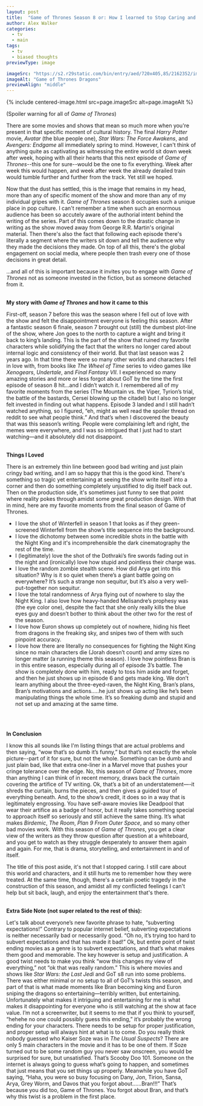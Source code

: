 ```yaml
---
layout: post
title:  "Game of Thrones Season 8 or: How I learned to Stop Caring and Love the Train-Wreck"
author: Alex Walker
categories:
  - tv
  - main
tags:
  - tv
  - biased thoughts
previewType: image

imageSrc: "https://s2.r29static.com/bin/entry/aed/720x405,85/2162352/image.webp"
imageAlt: "Game of Thrones Dragons"
previewAlign: "middle"
---
```

{% include centered-image.html src=page.imageSrc alt=page.imageAlt %}

(Spoiler warning for all of _Game of Thrones_)

There are some movies and shows that mean so much more when you're present in that specific moment of cultural history. The final _Harry Potter_ movie, _Avatar_ (the blue people one), _Star Wars: The Force Awakens_, and _Avengers: Endgame_ all immediately spring to mind. However, I can't think of anything quite as captivating as witnessing the entire world sit down week after week, hoping with all their hearts that this next episode of _Game of Thrones_--this one for sure--would be the one to fix everything. Week after week this would happen, and week after week the already derailed train would tumble further and further from the track. Yet still we hoped.

Now that the dust has settled, this is the image that remains in my head, more than any of specific moment of the show and more than any of my individual gripes with it. _Game of Thrones_ season 8 occupies such a unique place in pop culture. I can't remember a time when such an enormous audience has been so accutely aware of the authorial intent behind the writing of the series. Part of this comes down to the drastic change in writing as the show moved away from George R.R. Martin's original material. Then there's also the fact that following each episode there's literally a segment where the writers sit down and tell the audience why they made the decisions they made. On top of all this, there's the global engagement on social media, where people then trash every one of those decisions in great detail.

...and all of this is important because it invites you to engage with _Game of Thrones_ not as someone invested in the fiction, but as someone detached from it.
<br />
<br />

**My story with _Game of Thrones_ and how it came to this**

First-off, season 7 before this was the season where I fell out of love with the show and felt the disappointment everyone is feeling this season. After a fantastic season 6 finale, season 7 brought out (still) the dumbest plot-line of the show, where Jon goes to the north to capture a wight and bring it back to king’s landing. This is the part of the show that ruined my favorite characters while solidifying the fact that the writers no longer cared about internal logic and consistency of their world. But that last season was 2 years ago. In that time there were so many other worlds and characters I fell in love with, from books like _The Wheel of Time_ series to video games like _Xenogears_, _Undertale_, and _Final Fantasy VII_. I experienced so many amazing stories and more or less forgot about GoT by the time the first episode of season 8 hit…and I didn’t watch it. I remembered all of my favorite moments from the series (The Mountain vs. the Viper, Tyrion’s trial, the battle of the bastards, Cersei blowing up the citadel) but I also no longer felt invested in finding out what happens. Episode 3 landed and I still hadn’t watched anything, so I figured, “eh, might as well read the spoiler thread on reddit to see what people think.” And that’s when I discovered the beauty that was this season’s writing. People were complaining left and right, the memes were everywhere, and I was so intrigued that I just had to start watching—and it absolutely did not disappoint.
<br />
<br />

**Things I Loved**

There is an extremely thin line between good bad writing and just plain cringy bad writing, and I am so happy that this is the good kind. There's something so tragic yet entertaining at seeing the show write itself into a corner and then do something completely unjustified to dig itself back out. Then on the production side, it's sometimes just funny to see that point where reality pokes through amidst some great production design. With that in mind, here are my favorite moments from the final season of Game of Thrones.

- I love the shot of Winterfell in season 1 that looks as if they green-screened Winterfell from the show’s title sequence into the background.
- I love the dichotomy between some incredible shots in the battle with the Night King and it's incomprehensible the dark cinematography the rest of the time.
- I (legitimately) love the shot of the Dothraki’s fire swords fading out in the night and (ironically) love how stupid and pointless their charge was.
- I love the random zombie stealth scene. How did Arya get into this situation? Why is it so quiet when there’s a giant battle going on everywhere? It’s such a strange non sequitur, but it’s also a very well-put-together non sequitur.
- I love the total randomness of Arya flying out of nowhere to slay the Night King. I also love how heavy-handed Melisandre’s prophesy was (the eye color one), despite the fact that she only really kills the blue eyes guy and doesn’t bother to think about the other two for the rest of the season.
- I love how Euron shows up completely out of nowhere, hiding his fleet from dragons in the freaking sky, and snipes two of them with such pinpoint accuracy.
- I love how there are literally no consequences for fighting the Night King since no main characters die (Jorah doesn’t count) and army sizes no longer matter (a running theme this season).
I love how pointless Bran is in this entire season, especially during all of episode 3’s battle. The show is completely done with him, ready to toss him aside and forget, and then he just shows up in episode 6 and gets made king. We don’t learn anything about the three-eyed-raven, the Night King, Bran’s plans, Bran’s motivations and actions…..he just shows up acting like he’s been manipulating things the whole time. It’s so freaking dumb and stupid and not set up and amazing at the same time.
<br />
<br />

**In Conclusion**

I know this all sounds like I'm listing things that are actual problems and then saying, “wow that’s so dumb it’s funny,” but that’s not exactly the whole picture--part of it for sure, but not the whole. Something can be dumb and just plain bad, like that extra one-liner in a Marvel move that pushes your cringe tolerance over the edge. No, this season of _Game of Thrones_, more than anything I can think of in recent memory, draws back the curtain covering the artifice of TV writing. Ok, that’s a bit of an understatement—-it shreds the curtain, burns the pieces, and then gives a guided tour of everything beneath. And, to the show’s credit, it does so in a way that is legitimately engrossing. You have self-aware movies like Deadpool that wear their artifice as a badge of honor, but it really takes something special to approach itself so seriously and still achieve the same thing. It’s what makes _Birdemic_, _The Room_, _Plan 9 From Outer Space_, and so many other bad movies work. With this season of _Game of Thrones_, you get a clear view of the writers as they throw question after question at a whiteboard, and you get to watch as they struggle desperately to answer them again and again. For me, that is drama, storytelling, and entertainment in and of itself.

The title of this post aside, it's not that I stopped caring. I still care about this world and characters, and it still hurts me to remember how they were treated. At the same time, though, there's a certain poetic tragedy in the construction of this season, and amidst all my conflicted feelings I can't help but sit back, laugh, and enjoy the entertainment that's there.
<br />
<br />

**Extra Side Note (not super related to the rest of this):**


Let's talk about everyone’s new favorite phrase to hate, “subverting expectations!” Contrary to popular internet belief, subverting expectations is neither necessarily bad or necessarily good. “Oh no, it’s trying too hard to subvert expectations and that has made it bad!” Ok, but entire point of twist ending movies as a genre is to subvert expectations, and that’s what makes them good and memorable. The key however is setup and justification. A good twist needs to make you think “wow this changes my view of everything,” not “ok that was really random.” This is where movies and shows like _Star Wars: the Last Jedi_ and GoT s8 run into some problems. There was either minimal or no setup to all of GoT’s twists this season, and part of that is what made moments like Bran becoming king and Euron sniping the dragons so entertaining—terribly written, but entertaining. Unfortunately what makes it intriguing and entertaining for me is what makes it disappointing for everyone who is still watching at the show at face value. I’m not a screenwriter, but it seems to me that if you think to yourself, “hehehe no one could possibly guess this ending,” it’s probably the wrong ending for your characters. There needs to be setup for proper justification, and proper setup will always hint at what is to come. Do you really think nobody guessed who Kaiser Soze was in _The Usual Suspects_? There are only 5 main characters in the movie and it has to be one of them. If Soze turned out to be some random guy you never saw onscreen, you would be surprised for sure, but unsatisfied. That’s Scooby Doo 101. Someone on the internet is always going to guess what’s going to happen, and sometimes that just means that you set things up properly. Meanwhile you have GoT saying, “Haha, you were so busy focusing on Dany, Jon, Tirion, Sansa, Arya, Grey Worm, and Davos that you forgot about……Bran!!!” That’s because you did too, Game of Thrones. You forgot about Bran, and that’s why this twist is a problem in the first place.

